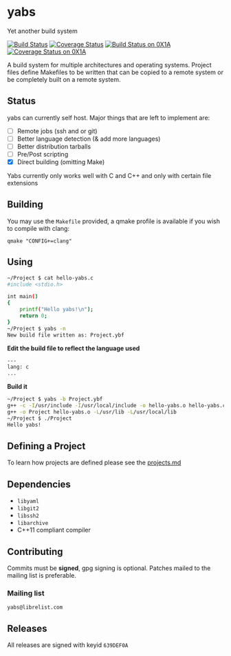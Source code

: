 # yabs
Yet another build system

[![Build Status](https://travis-ci.org/0X1A/yabs.svg)](https://travis-ci.org/0X1A/yabs) 
[![Coverage Status](https://img.shields.io/coveralls/0X1A/yabs.svg)](https://coveralls.io/r/0X1A/yabs?branch=master)
[![Build Status on 0X1A](http://0x1a.us/img/yabs-build.png)](http://0x1a.us/ci/yabs)
[![Coverage Status on 0X1A](http://0x1a.us/img/yabs-coverage.png)](http://0x1a.us/ci/yabs)

A build system for multiple architectures and operating systems. Project files 
define Makefiles to be written that can be copied to a remote system or be 
completely built on a remote system.

## Status
yabs can currently self host. Major things that are left to implement are:

- [ ] Remote jobs (ssh and or git)
- [ ] Better language detection (& add more languages)
- [ ] Better distribution tarballs
- [ ] Pre/Post scripting
- [x] Direct building (omitting Make)

Yabs currently only works well with C and C++ and only with certain file 
extensions

## Building

You may use the `Makefile` provided, a qmake profile is available if you wish to 
 compile with clang:
```
qmake "CONFIG+=clang"
```

## Using
```bash
~/Project $ cat hello-yabs.c
#include <stdio.h>

int main()
{
	printf("Hello yabs!\n");
	return 0;
}
~/Project $ yabs -n
New build file written as: Project.ybf
```
**Edit the build file to reflect the language used**
```bash
---
lang: c
...
```
**Build it**
```bash
~/Project $ yabs -b Project.ybf
g++ -c -I/usr/include -I/usr/local/include -o hello-yabs.o hello-yabs.c
g++ -o Project hello-yabs.o -L/usr/lib -L/usr/local/lib
~/Project $ ./Project
Hello yabs!

```

## Defining a Project

To learn how projects are defined please see the [projects.md](projects.md)

## Dependencies
- `libyaml`
- `libgit2`
- `libssh2`
- `libarchive`
- C++11 compliant compiler

## Contributing
Commits must be **signed**, gpg signing is optional. Patches mailed to the 
mailing list is preferable.

### Mailing list
`yabs@librelist.com`

## Releases
All releases are signed with keyid `639DEF0A`

